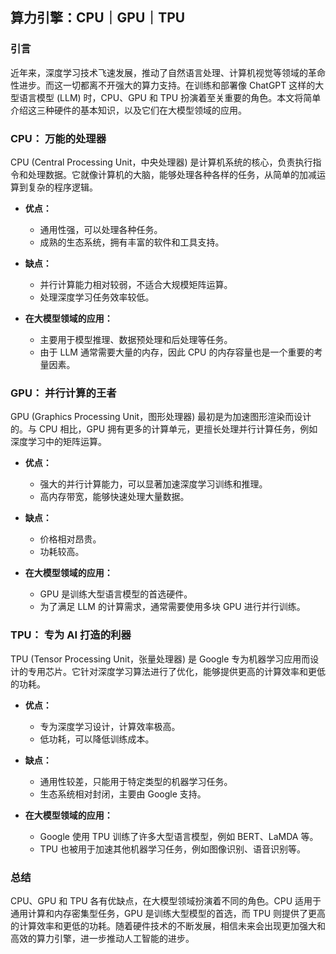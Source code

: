 ## 算力引擎：CPU｜GPU｜TPU

### 引言

近年来，深度学习技术飞速发展，推动了自然语言处理、计算机视觉等领域的革命性进步。而这一切都离不开强大的算力支持。在训练和部署像 ChatGPT 这样的大型语言模型 (LLM) 时，CPU、GPU 和 TPU 扮演着至关重要的角色。本文将简单介绍这三种硬件的基本知识，以及它们在大模型领域的应用。

### CPU： 万能的处理器

CPU (Central Processing Unit，中央处理器) 是计算机系统的核心，负责执行指令和处理数据。它就像计算机的大脑，能够处理各种各样的任务，从简单的加减运算到复杂的程序逻辑。

* **优点：** 
    * 通用性强，可以处理各种任务。
    * 成熟的生态系统，拥有丰富的软件和工具支持。

* **缺点：** 
    * 并行计算能力相对较弱，不适合大规模矩阵运算。
    * 处理深度学习任务效率较低。

* **在大模型领域的应用：** 
    * 主要用于模型推理、数据预处理和后处理等任务。
    * 由于 LLM 通常需要大量的内存，因此 CPU 的内存容量也是一个重要的考量因素。

### GPU： 并行计算的王者

GPU (Graphics Processing Unit，图形处理器) 最初是为加速图形渲染而设计的。与 CPU 相比，GPU 拥有更多的计算单元，更擅长处理并行计算任务，例如深度学习中的矩阵运算。

* **优点：**
    * 强大的并行计算能力，可以显著加速深度学习训练和推理。
    * 高内存带宽，能够快速处理大量数据。

* **缺点：**
    * 价格相对昂贵。
    * 功耗较高。

* **在大模型领域的应用：**
    * GPU 是训练大型语言模型的首选硬件。
    * 为了满足 LLM 的计算需求，通常需要使用多块 GPU 进行并行训练。

### TPU： 专为 AI 打造的利器

TPU (Tensor Processing Unit，张量处理器) 是 Google 专为机器学习应用而设计的专用芯片。它针对深度学习算法进行了优化，能够提供更高的计算效率和更低的功耗。

* **优点：**
    * 专为深度学习设计，计算效率极高。
    * 低功耗，可以降低训练成本。

* **缺点：**
    * 通用性较差，只能用于特定类型的机器学习任务。
    * 生态系统相对封闭，主要由 Google 支持。

* **在大模型领域的应用：**
    * Google 使用 TPU 训练了许多大型语言模型，例如 BERT、LaMDA 等。
    * TPU 也被用于加速其他机器学习任务，例如图像识别、语音识别等。

###  总结

CPU、GPU 和 TPU 各有优缺点，在大模型领域扮演着不同的角色。CPU 适用于通用计算和内存密集型任务，GPU 是训练大型模型的首选，而 TPU 则提供了更高的计算效率和更低的功耗。随着硬件技术的不断发展，相信未来会出现更加强大和高效的算力引擎，进一步推动人工智能的进步。

